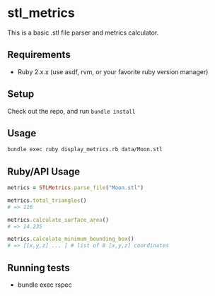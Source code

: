 # stl_metrics

This is a basic .stl file parser and metrics calculator.

## Requirements

* Ruby 2.x.x (use asdf, rvm, or your favorite ruby version manager)

## Setup

Check out the repo, and run `bundle install`

## Usage

```bash
bundle exec ruby display_metrics.rb data/Moon.stl
```

## Ruby/API Usage

```ruby
metrics = STLMetrics.parse_file("Moon.stl")

metrics.total_triangles()
# => 116

metrics.calculate_surface_area()
# => 14.235

metrics.calculate_minimum_bounding_box()
# => [[x,y,z] ... ] # list of 8 [x,y,z] coordinates
```

## Running tests

  * bundle exec rspec
